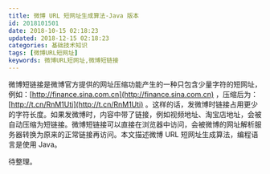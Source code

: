 ```yaml
---
title: 微博 URL 短网址生成算法-Java 版本
id: 2018101501
date: 2018-10-15 02:18:23
updated: 2018-12-15 02:18:23
categories: 基础技术知识
tags: [微博URL短网址]
keywords: 微博URL短网址,微博短链接
---
```



微博短链接是微博官方提供的网址压缩功能产生的一种只包含少量字符的短网址，例如：[http://finance.sina.com.cn](http://finance.sina.com.cn) ，压缩后为：[http://t.cn/RnM1Uti](http://t.cn/RnM1Uti) 。这样的话，发微博时链接占用更少的字符长度。如果发微博时，内容中带了链接，例如视频地址、淘宝店地址，会被自动压缩为短链接。微博短链接可以直接在浏览器中访问，会被微博的网址解析服务器转换为原来的正常链接再访问。本文描述微博 URL 短网址生成算法，编程语言是使用 Java。


<!-- more -->


待整理。

